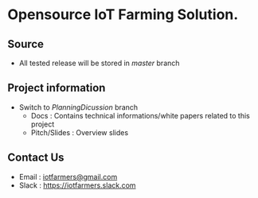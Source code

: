# Opensource IoT Farming Solution.

## Source
* All tested release will be stored in *master* branch

## Project information
* Switch to *PlanningDicussion* branch
  * Docs : Contains technical informations/white papers related to this project
  * Pitch/Slides : Overview slides

## Contact Us
  * Email : iotfarmers@gmail.com
  * Slack : https://iotfarmers.slack.com
  
  
  
  
